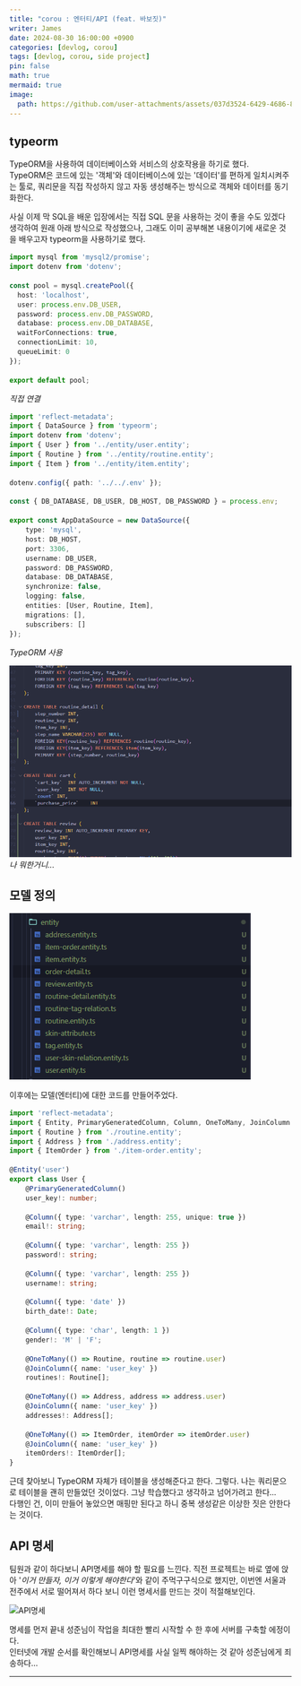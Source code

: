 ```yaml
---
title: "corou : 엔터티/API (feat. 바보짓)"
writer: James
date: 2024-08-30 16:00:00 +0900
categories: [devlog, corou]
tags: [devlog, corou, side project]
pin: false
math: true
mermaid: true
image:
  path: https://github.com/user-attachments/assets/037d3524-6429-4686-8d6c-ac3be1777298
---
```


## typeorm

TypeORM을 사용하여 데이터베이스와 서비스의 상호작용을 하기로 했다.  
TypeORM은 코드에 있는 '객체'와 데이터베이스에 있는 '데이터'를 편하게 일치시켜주는 툴로, 쿼리문을 직접 작성하지 않고 자동 생성해주는 방식으로 객체와 데이터를 동기화한다.  

사실 이제 막 SQL을 배운 입장에서는 직접 SQL 문을 사용하는 것이 좋을 수도 있겠다 생각하여 원래 아래 방식으로 작성했으나, 그래도 이미 공부해본 내용이기에 새로운 것을 배우고자 typeorm을 사용하기로 했다.  

```typescript
import mysql from 'mysql2/promise';
import dotenv from 'dotenv';

const pool = mysql.createPool({
  host: 'localhost',        
  user: process.env.DB_USER,     
  password: process.env.DB_PASSWORD, 
  database: process.env.DB_DATABASE, 
  waitForConnections: true, 
  connectionLimit: 10,      
  queueLimit: 0             
});

export default pool;
```
*직접 연결*  

```typescript
import 'reflect-metadata';
import { DataSource } from 'typeorm';
import dotenv from 'dotenv';
import { User } from '../entity/user.entity';
import { Routine } from '../entity/routine.entity';
import { Item } from '../entity/item.entity';

dotenv.config({ path: '../../.env' });

const { DB_DATABASE, DB_USER, DB_HOST, DB_PASSWORD } = process.env;

export const AppDataSource = new DataSource({
    type: 'mysql',
    host: DB_HOST,
    port: 3306,
    username: DB_USER,
    password: DB_PASSWORD,
    database: DB_DATABASE,
    synchronize: false, 
    logging: false,
    entities: [User, Routine, Item], 
    migrations: [],
    subscribers: []
});
```
*TypeORM 사용*  

![나 뭐했니.](/images/2024-08-30-23-54-21.png)
*나 뭐한거니...*

## 모델 정의

![엔터티](/images/2024-08-30-23-20-22.png)  

이후에는 모델(엔터티)에 대한 코드를 만들어주었다.  

```typescript
import 'reflect-metadata';
import { Entity, PrimaryGeneratedColumn, Column, OneToMany, JoinColumn } from 'typeorm';
import { Routine } from './routine.entity';
import { Address } from './address.entity';
import { ItemOrder } from './item-order.entity';

@Entity('user')
export class User {
    @PrimaryGeneratedColumn()
    user_key!: number;

    @Column({ type: 'varchar', length: 255, unique: true })
    email!: string;

    @Column({ type: 'varchar', length: 255 })
    password!: string;

    @Column({ type: 'varchar', length: 255 })
    username!: string;

    @Column({ type: 'date' })
    birth_date!: Date;

    @Column({ type: 'char', length: 1 })
    gender!: 'M' | 'F';

    @OneToMany(() => Routine, routine => routine.user)
    @JoinColumn({ name: 'user_key' })
    routines!: Routine[];

    @OneToMany(() => Address, address => address.user)
    @JoinColumn({ name: 'user_key' })
    addresses!: Address[];

    @OneToMany(() => ItemOrder, itemOrder => itemOrder.user)
    @JoinColumn({ name: 'user_key' })
    itemOrders!: ItemOrder[];
}
```

근데 찾아보니 TypeORM 자체가 테이블을 생성해준다고 한다. 그렇다. 나는 쿼리문으로 테이블을 괜히 만들었던 것이었다. 그냥 학습했다고 생각하고 넘어가려고 한다...  
다행인 건, 이미 만들어 놓았으면 매핑만 된다고 하니 중복 생성같은 이상한 짓은 안한다는 것이다.  

## API 명세  

팀원과 같이 하다보니 API명세를 해야 할 필요를 느낀다. 직전 프로젝트는 바로 옆에 앉아 '*이거 만들자, 이거 이렇게 해야한다*'와 같이 주먹구구식으로 했지만, 이번엔 서울과 전주에서 서로 떨어져서 하다 보니 이런 명세서를 만드는 것이 적절해보인다.  

![API명세](/images/images/2024-08-30-23-46-35.png)  

명세를 먼저 끝내 성준님이 작업을 최대한 빨리 시작할 수 한 후에 서버를 구축할 에정이다.  
인터넷에 개발 순서를 확인해보니 API명세를 사실 일찍 해야하는 것 같아 성준님에게 죄송하다...  

---